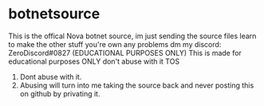# botnetsource
This is the offical Nova botnet source, im just sending the source files learn to make the other stuff you're own any problems dm my discord: ZeroDiscord#0827
(EDUCATIONAL PURPOSES ONLY)
This is made for educational purposes ONLY don't abuse with it
TOS
1. Dont abuse with it.
2. Abusing will turn into me taking the source back and never posting this on github by privating it.
